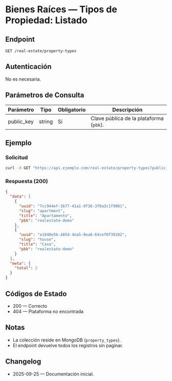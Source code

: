 # Bienes Raíces — Tipos de Propiedad: Listado

## Endpoint

```
GET /real-estate/property-types
```

## Autenticación

No es necesaria.

## Parámetros de Consulta

| Parámetro  | Tipo   | Obligatorio | Descripción |
| ---------- | ------ | ----------- | ----------- |
| public_key | string | Sí          | Clave pública de la plataforma (`pbk`). |

## Ejemplo

### Solicitud

```bash
curl -X GET "https://api.ejemplo.com/real-estate/property-types?public_key=realestate-demo"
```

### Respuesta (200)

```json
{
  "data": [
    {
      "uuid": "7cc944ef-3b77-41a1-9f36-3f0a3c1f9001",
      "slug": "apartment",
      "title": "Apartamento",
      "pbk": "realestate-demo"
    },
    {
      "uuid": "e1840e5b-485d-4ea5-8ea6-64cef0f30102",
      "slug": "house",
      "title": "Casa",
      "pbk": "realestate-demo"
    }
  ],
  "meta": {
    "total": 2
  }
}
```

## Códigos de Estado

- 200 — Correcto
- 404 — Plataforma no encontrada

## Notas

- La colección reside en MongoDB (`property_types`).
- El endpoint devuelve todos los registros sin paginar.

## Changelog

- 2025-09-25 — Documentación inicial.

